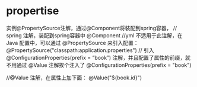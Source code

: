# propertise
实例@PropertySource注解，通过@Component将装配到spring容器，
// spring 注解，装配到spring容器中
@Component
//yml 不适用于此注解，在 Java 配置中，可以通过 @PropertySource 来引入配置：
@PropertySource("classpath:application.properties")
// 引入 @ConfigurationProperties(prefix = “book”) 注解，并且配置了属性的前缀，就不用通过 @Value 注解挨个注入了
@ConfigurationProperties(prefix = "book")

//@Value 注解，在属性上加下面：
@Value("${book.id}")


